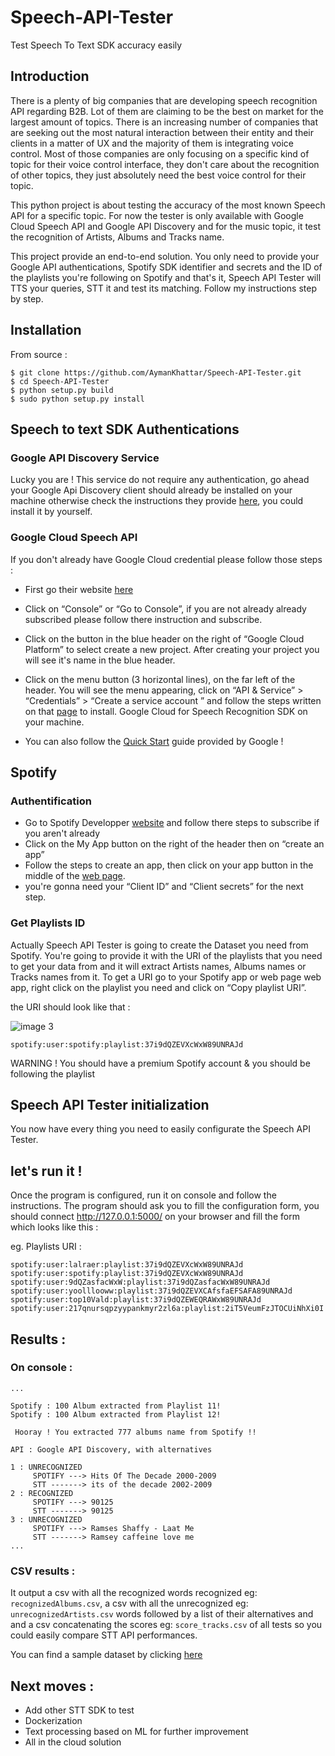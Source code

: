 # Speech-API-Tester
Test Speech To Text SDK accuracy easily  

## Introduction 

There is a plenty of big companies that are developing speech recognition API regarding B2B. Lot of them are claiming to be the best on market for the largest amount of topics. There is an increasing number of companies that are seeking out the most natural interaction between their entity and their clients in a matter of UX and the majority of them is integrating voice control. Most of those companies are only focusing on a specific kind of topic for their voice control interface, they don't care about the recognition of other topics, they just absolutely need the best voice control for their topic.

This python project is about testing the accuracy of the most known Speech API for a specific topic. For now the tester is only available with Google Cloud Speech API and Google API Discovery and for the music topic, it test the recognition of Artists, Albums and Tracks name. 

This project provide an end-to-end solution. You only need to provide your Google API authentications, Spotify SDK identifier and secrets and the ID of the playlists you're following on Spotify and that's it, Speech API Tester will TTS your queries, STT it and test its matching. Follow my instructions step by step. 

## Installation


From source : 
```
$ git clone https://github.com/AymanKhattar/Speech-API-Tester.git
$ cd Speech-API-Tester
$ python setup.py build
$ sudo python setup.py install
```

## Speech to text SDK Authentications

### Google API Discovery Service 

Lucky you are ! This service do not require any authentication, go ahead your Google Api Discovery client should already be installed on your machine otherwise check the instructions they provide [here](https://developers.google.com/discovery/v1/getting_started), you could install it by yourself. 

### Google Cloud Speech API

If you don't already have Google Cloud credential please follow those steps :


* First go their website [here](https://cloud.google.com/?utm_source=google&utm_medium=cpc&utm_campaign=emea-fr-all-en-dr-bkws-all-all-trial-e-gcp-1002258&utm_content=text-ad-none-any-DEV_c-CRE_167377420989-ADGP_BKWS%20%7C%20EXA%20~%201:1_FR_EN_General_Cloud_TOP_clouds%20google-KWID_43700016288679307-kwd-49842666111-userloc_9056139&utm_term=KW_clouds%20google-ST_clouds%20google&ds_rl=1245734&gclid=EAIaIQobChMIl6P_0-ny1QIVpr_tCh3akg9ZEAAYASAAEgL73_D_BwE&dclid=CJ7irNXp8tUCFegD0wod5VEGvw) 
* Click on “Console” or “Go to Console”, if you are not already already subscribed please follow there instruction and subscribe. 
* Click on the button in the blue header on the right of  “Google Cloud Platform” to select create a new project. After creating your project you will see it's name in the blue header.
* Click on the menu button (3 horizontal lines), on the far left of the header. You will see the menu appearing, click on “API & Service” > “Credentials” > “Create a service account ” and follow the steps written on that [page](https://cloud.google.com/docs/authentication/getting-started#creating_the_service_account) to install. Google Cloud for Speech Recognition SDK on your machine. 



* You can also follow the [Quick Start](https://cloud.google.com/speech/docs/getting-started) guide provided by Google !

## Spotify

### Authentification 

* Go to Spotify Developper [website](https://developer.spotify.com/) and follow there steps to subscribe if you aren't already
* Click on the My App button on the right of the header then on “create an app”
* Follow the steps to create an app, then click on your app button in the middle of the [web page](https://developer.spotify.com/my-applications/#!/applications).
*  you're gonna need your “Client ID” and “Client secrets” for the next step. 

### Get Playlists ID

Actually Speech API Tester is going to create the Dataset you need from Spotify. You're going to provide it with the URI of the playlists that you need to get your data from and it will extract Artists names, Albums names or Tracks names from it. 
To get a URI go to your Spotify app or web page web app, right click on the playlist you need and click on “Copy playlist URI”. 

the URI should look like that :


![image 3](https://user-images.githubusercontent.com/17698895/30060593-5dfb3d5e-9244-11e7-90f3-e3dc2661d130.png)

```
spotify:user:spotify:playlist:37i9dQZEVXcWxW89UNRAJd
```

WARNING ! You should have a premium Spotify account & you should be following the playlist 

## Speech API Tester initialization

You now have every thing you need to easily configurate the Speech API Tester. 

## let's run it  !

Once the program is configured, run it on console and follow the instructions. The program should ask you to fill the configuration form, you should connect http://127.0.0.1:5000/ on your browser and fill the form which looks like this : 








eg. Playlists URI : 

```
spotify:user:lalraer:playlist:37i9dQZEVXcWxW89UNRAJd
spotify:user:spotify:playlist:37i9dQZEVXcWxW89UNRAJd
spotify:user:9dQZasfacWxW:playlist:37i9dQZasfacWxW89UNRAJd
spotify:user:yoolllooww:playlist:37i9dQZEVXCAfsfaEFSAFA89UNRAJd
spotify:user:top10Vald:playlist:37i9dQZEWEQRAWxW89UNRAJd
spotify:user:217qnursqpzyypankmyr2zl6a:playlist:2iT5VeumFzJTOCUiNhXi0I
```

## Results : 

### On console : 

```
...

Spotify : 100 Album extracted from Playlist 11!
Spotify : 100 Album extracted from Playlist 12!

 Hooray ! You extracted 777 albums name from Spotify !!

API : Google API Discovery, with alternatives 

1 : UNRECOGNIZED 
     SPOTIFY ---> Hits Of The Decade 2000-2009
     STT -------> its of the decade 2002-2009
2 : RECOGNIZED 
     SPOTIFY ---> 90125  
     STT -------> 90125
3 : UNRECOGNIZED 
     SPOTIFY ---> Ramses Shaffy - Laat Me
     STT -------> Ramsey caffeine love me
...
```

### CSV results :

It output a csv with all the recognized words recognized eg: `recognizedAlbums.csv`, a csv with all the unrecognized eg: `unrecognizedArtists.csv` words followed by a list of their alternatives and and a csv concatenating the scores eg: `score_tracks.csv` of  all tests so you could easily compare STT API performances. 

You can find a sample dataset by clicking  [here](https://drive.google.com/drive/u/0/folders/0BxJU9xchmjmHY21fLW8yRThLcmM)

## Next moves : 

- Add other STT SDK to test
- Dockerization
- Text processing based on ML for further improvement
- All in the cloud solution
